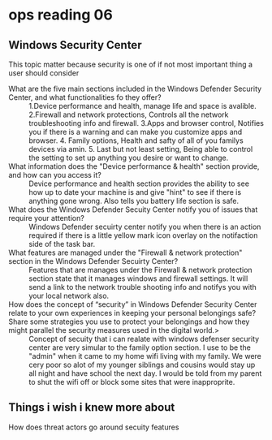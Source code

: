 # ops reading 06
## Windows Security Center
This topic matter because security is one of if not most important thing a user should consider
<dl>
  <dt>What are the five main sections included in the Windows Defender Security Center, and what functionalities fo they offer?</dt>
  <dd>1.Device performance and health, manage life and space is avalible. 2.Firewall and network protections, Controls all the network troubleshooting info and firewall. 3.Apps and browser control, Notifies you if there is a warning and can make you customize apps and browser. 4. Family options, Health and safty of all of you familys devices via amin. 5. Last but not least setting, Being able to control the setting to set up anything you desire or want to change.</dd>

  <dt>What information does the "Device performance & health" section provide, and how can you access it?</dt>
  <dd>Device performance and health section provides the ability to see how up to date your machine is and give "hint" to see if there is anything gone wrong. Also tells you battery life section is safe.</dd>

  <dt>What does the Windows Defender Secuity Center notify you of issues that require your attention?</dt>
  <dd>Windows Defender secuirty center notify you when there is an action required if there is a little yellow mark icon overlay on the notifaction side of the task bar. </dd>

  <dt>What features are managed under the "Firewall & network protection" section in the Windows Defender Secuirty Center?</dt>
  <dd>Features that are manages under the Firewall & network protection section state that it manages windows and firewall settings. It will send a link to the network trouble shooting info and notifys you with your local network also.</dd>

  <dt>How does the concept of “security” in Windows Defender Security Center relate to your own experiences in keeping your personal belongings safe? Share some strategies you use to protect your belongings and how they might parallel the security measures used in the digital world.></dt>
  <dd>Concept of secuity that i can realate with windows defenser security center are very simular to the family option section. I use to be the "admin" when it came to my home wifi living with my family. We were cery poor so alot of my younger siblings and cousins would stay up all night and have school the next day. I would be told from my parent to shut the wifi off or block some sites that were inapproprite.</dd>
</dl>

## Things i wish i knew more about
How does threat actors go around secuity features
